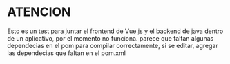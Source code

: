 # ATENCION
Esto es un test para juntar el frontend de Vue.js y el backend de java dentro de un aplicativo, por el momento no funciona. parece que faltan algunas dependecias en el pom para compilar correctamente, si se editar, agregar las dependecias que faltan en el pom.xml